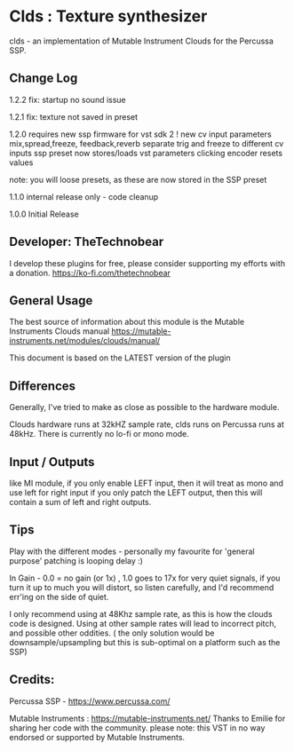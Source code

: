 # Clds : Texture synthesizer 

clds - an implementation of Mutable Instrument Clouds for the Percussa SSP.

## Change Log

1.2.2 fix: startup no sound issue 

1.2.1 fix: texture not saved in preset

1.2.0 requires new ssp firmware for vst sdk 2 !
new cv input parameters mix,spread,freeze, feedback,reverb
separate trig and freeze to different cv inputs
ssp preset now stores/loads vst parameters
clicking encoder resets values

note: you will loose presets, as these are now stored in the SSP preset

1.1.0 internal release only - code cleanup

1.0.0 Initial Release 

## Developer: TheTechnobear
I develop these plugins for free, please consider supporting my efforts with a donation.
https://ko-fi.com/thetechnobear


## General Usage 

The best source of information about this module is the Mutable Instruments Clouds manual
https://mutable-instruments.net/modules/clouds/manual/

This document is based on the LATEST version of the plugin


## Differences
Generally, I've tried to make as close as possible to the hardware module.

Clouds hardware runs at 32kHZ sample rate, clds runs on Percussa runs at 48kHz.
There is currently no lo-fi or mono mode.

## Input / Outputs
like MI module, 
if you only enable LEFT input, then it will treat as mono and use left for right input
if you only patch the LEFT output, then this will contain a sum of left and right outputs.

## Tips

Play with the different modes - personally my favourite for 'general purpose' patching is looping delay :) 

In Gain - 0.0 = no gain (or 1x) , 1.0 goes to 17x for very quiet signals, if you turn it up to much you will distort, 
so listen carefully, and I'd recommend err'ing on the side of quiet.


I only recommend using at 48Khz sample rate, as this is how the clouds code is designed.
Using at other sample rates will lead to incorrect pitch, and possible other oddities.
( the only solution would be downsample/upsampling but this is sub-optimal on a platform such as the SSP)


## Credits: 

Percussa SSP - https://www.percussa.com/ 

Mutable Instruments : https://mutable-instruments.net/
Thanks to Emilie for sharing her code with the community.
please note: this VST in no way endorsed or supported by Mutable Instruments.
